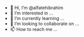 - 👋 Hi, I’m @alfatehibrahim
- 👀 I’m interested in ...
- 🌱 I’m currently learning ...
- 💞️ I’m looking to collaborate on ...
- 📫 How to reach me ...

<!---
alfatehibrahim/alfatehibrahim is a ✨ special ✨ repository because its `README.md` (this file) appears on your GitHub profile.
You can click the Preview link to take a look at your changes.
--->
